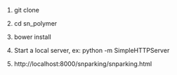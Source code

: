 1) git clone

2) cd sn_polymer

3) bower install

4) Start a local server, ex: python -m SimpleHTTPServer

5) http://localhost:8000/snparking/snparking.html
